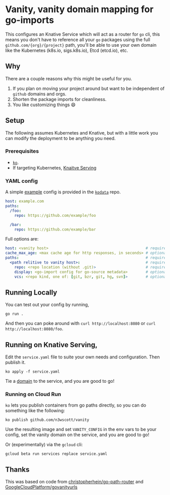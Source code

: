 # Vanity, vanity domain mapping for go-imports

This configures an Knative Service which will act as a router for `go` cli, this
means you don't have to reference all your `go` packages using the full
`github.com/{org}/{project}` path, you'll be able to use your own domain like
the Kubernetes (k8s.io, sigs.k8s.io), Etcd (etcd.io), etc.

## Why

There are a couple reasons why this might be useful for you.

1. If you plan on moving your project around but want to be independent of
   `github` domains and orgs.
2. Shorten the package imports for cleanliness.
3. You like customizing things :smile:

## Setup

The following assumes Kubernetes and Knative, but with a little work you can
modify the deployment to be anything you need.

### Prerequisites

- [`ko`](https://github.com/google/ko).
- If targeting Kubernetes, [Knaitve Serving](https://knative.dev/docs/serving)

### YAML config

A simple [example](./kodata/example.yaml) config is provided in the
[`kodata`](https://github.com/google/ko#including-static-assets) repo.

```yaml
host: example.com
paths:
  /foo:
    repo: https://github.com/example/foo

  /bar:
    repo: https://github.com/example/bar
```

Full options are:

```yaml
host: <vanity host>                                           # required
cache_max_age: <max cache age for http responses, in seconds> # optional, defaults to 24 hours
paths:                                                        # required
  <path relitive to vanity host>:                             # required
    repo: <repo location (without .git)>                      # required
    display: <go-import config for go-source metadata>        # optional
    vcs: <repo kind, one of: [git, bzr, git, hg, svn]>        # optional
```

## Running Locally

You can test out your config by running,

```shell script
go run .
```

And then you can poke around with `curl http://localhost:8080` or
`curl http://localhost:8080/foo`.

## Running on Knative Serving,

Edit the `service.yaml` file to suite your own needs and configuration. Then
publish it.

```shell script
ko apply -f service.yaml
```

Tie a [domain](https://knative.dev/docs/) to the service, and you are good to
go!

### Running on Cloud Run

`ko` lets you publish containers from go paths directly, so you can do something
like the following:

```shell script
ko publish github.com/n3wscott/vanity
```

Use the resulting image and set `VANITY_CONFIG` in the env vars to be your
config, set the vanity domain on the service, and you are good to go!

Or (experimentally) via the `gcloud` cli:

```shell script
gcloud beta run services replace service.yaml
```

## Thanks

This was based on code from
[christopherhein/go-path-router](https://github.com/christopherhein/go-path-router)
and
[GoogleCloudPlatform/govanityurls](https://github.com/GoogleCloudPlatform/govanityurls)
